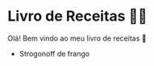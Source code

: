 # Livro de Receitas :man_cook:



Olá! Bem vindo ao meu livro de receitas :wave:

- Strogonoff de frango